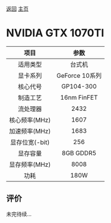 [返回](../../)  [主页](https://github.com/93Alliance/diy-pc/)
# NVIDIA GTX 1070TI

| 项目 | 参数 |
| :------: | :------: |
|适用类型 | 台式机|
|显卡系列| GeForce 10系列|
|核心代号| GP104-300 |
|制造工艺| 16nm FinFET |
|流处理器| 2432 |
|核心频率(MHz)| 1607 |
|加速频率(MHz)|1683 |
|显存位宽(-bit)| 256 |
|显存容量| 8GB GDDR5 |
|显存频率(MHz)| 8008 |
|功耗|180W |

## 评价

 未完待续...